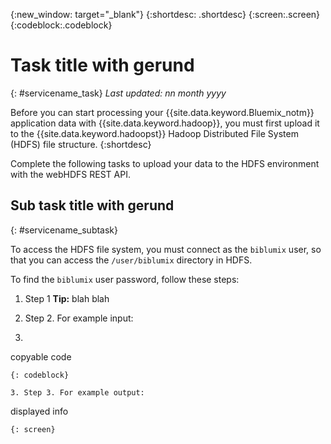 {:new_window: target="_blank"}
{:shortdesc: .shortdesc}
{:screen:.screen}
{:codeblock:.codeblock}

<!-- Additional task topic: OPTIONAL
This is the template for additional task topics that are needed beyond the basic tasks in the getting started index.md.  As needed, other task topics can be included, with titles such as "Configuring x", "Administering y", "Managing z", etc. This topic is a peer of the getting started index.md in the <servicename>.ditamap. This topic can have one level of children and they also can be referenced in <servicename>.ditamap -->

# Task title with gerund
<!-- for example, Uploading your data -->
{: #servicename_task}
*Last updated: nn month yyyy*

<!-- The short description section should include a sentence describing why this task is needed. For search engine optimization, include the service long name and "Bluemix". For example: -->

Before you can start processing your {{site.data.keyword.Bluemix_notm}} application data with {{site.data.keyword.hadoop}}, you must first upload it to the {{site.data.keyword.hadoopst}} Hadoop Distributed File System (HDFS) file structure. 
{:shortdesc}

<!-- Include a sentence to briefly introduce the steps/subtopics. Example: -->
Complete the following tasks to upload your data to the HDFS environment with the webHDFS REST API.

## Sub task title with gerund
<!-- for example, Finding the password -->
{: #servicename_subtask}

<!-- Include a sentence describing why this task is needed.  For example: -->
To access the HDFS file system, you must connect as the `biblumix` user, so that you can access the `/user/biblumix` directory in HDFS.

<!-- Include a sentence to briefly introduce the steps. For example:-->

To find the `biblumix` user password, follow these steps:

<!-- Use ordered list markup for the step section. Include code examples as needed. -->

1. Step 1
**Tip:** blah blah

2. Step 2. For example input:
3. ```
copyable code
```
{: codeblock}

3. Step 3. For example output:
```
displayed info
```
{: screen}
 
 
 
